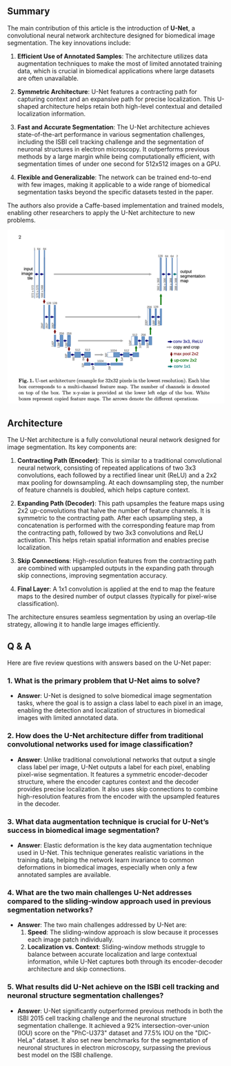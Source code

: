 ## Summary

The main contribution of this article is the introduction of **U-Net**, a convolutional neural network architecture designed for biomedical image segmentation. The key innovations include:

1. **Efficient Use of Annotated Samples**: The architecture utilizes data augmentation techniques to make the most of limited annotated training data, which is crucial in biomedical applications where large datasets are often unavailable.
   
2. **Symmetric Architecture**: U-Net features a contracting path for capturing context and an expansive path for precise localization. This U-shaped architecture helps retain both high-level contextual and detailed localization information.

3. **Fast and Accurate Segmentation**: The U-Net architecture achieves state-of-the-art performance in various segmentation challenges, including the ISBI cell tracking challenge and the segmentation of neuronal structures in electron microscopy. It outperforms previous methods by a large margin while being computationally efficient, with segmentation times of under one second for 512x512 images on a GPU.

4. **Flexible and Generalizable**: The network can be trained end-to-end with few images, making it applicable to a wide range of biomedical segmentation tasks beyond the specific datasets tested in the paper.

The authors also provide a Caffe-based implementation and trained models, enabling other researchers to apply the U-Net architecture to new problems.

![](../assets/u-net.png)


## Architecture

The U-Net architecture is a fully convolutional neural network designed for image segmentation. Its key components are:

1. **Contracting Path (Encoder)**: This is similar to a traditional convolutional neural network, consisting of repeated applications of two 3x3 convolutions, each followed by a rectified linear unit (ReLU) and a 2x2 max pooling for downsampling. At each downsampling step, the number of feature channels is doubled, which helps capture context.

2. **Expanding Path (Decoder)**: This path upsamples the feature maps using 2x2 up-convolutions that halve the number of feature channels. It is symmetric to the contracting path. After each upsampling step, a concatenation is performed with the corresponding feature map from the contracting path, followed by two 3x3 convolutions and ReLU activation. This helps retain spatial information and enables precise localization.

3. **Skip Connections**: High-resolution features from the contracting path are combined with upsampled outputs in the expanding path through skip connections, improving segmentation accuracy.

4. **Final Layer**: A 1x1 convolution is applied at the end to map the feature maps to the desired number of output classes (typically for pixel-wise classification).

The architecture ensures seamless segmentation by using an overlap-tile strategy, allowing it to handle large images efficiently.

## Q & A

Here are five review questions with answers based on the U-Net paper:

### 1. **What is the primary problem that U-Net aims to solve?**
   - **Answer**: U-Net is designed to solve biomedical image segmentation tasks, where the goal is to assign a class label to each pixel in an image, enabling the detection and localization of structures in biomedical images with limited annotated data.

### 2. **How does the U-Net architecture differ from traditional convolutional networks used for image classification?**
   - **Answer**: Unlike traditional convolutional networks that output a single class label per image, U-Net outputs a label for each pixel, enabling pixel-wise segmentation. It features a symmetric encoder-decoder structure, where the encoder captures context and the decoder provides precise localization. It also uses skip connections to combine high-resolution features from the encoder with the upsampled features in the decoder.

### 3. **What data augmentation technique is crucial for U-Net’s success in biomedical image segmentation?**
   - **Answer**: Elastic deformation is the key data augmentation technique used in U-Net. This technique generates realistic variations in the training data, helping the network learn invariance to common deformations in biomedical images, especially when only a few annotated samples are available.

### 4. **What are the two main challenges U-Net addresses compared to the sliding-window approach used in previous segmentation networks?**
   - **Answer**: The two main challenges addressed by U-Net are:
     1. **Speed**: The sliding-window approach is slow because it processes each image patch individually.
     2. **Localization vs. Context**: Sliding-window methods struggle to balance between accurate localization and large contextual information, while U-Net captures both through its encoder-decoder architecture and skip connections.

### 5. **What results did U-Net achieve on the ISBI cell tracking and neuronal structure segmentation challenges?**
   - **Answer**: U-Net significantly outperformed previous methods in both the ISBI 2015 cell tracking challenge and the neuronal structure segmentation challenge. It achieved a 92% intersection-over-union (IOU) score on the "PhC-U373" dataset and 77.5% IOU on the "DIC-HeLa" dataset. It also set new benchmarks for the segmentation of neuronal structures in electron microscopy, surpassing the previous best model on the ISBI challenge.
